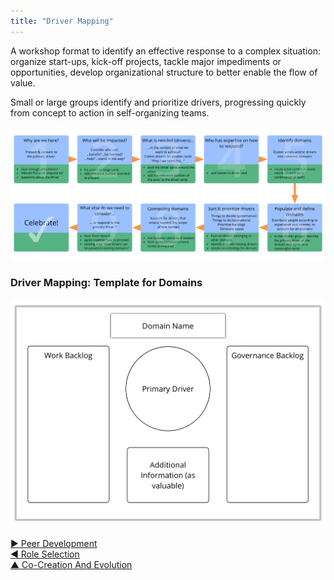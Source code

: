 ```yaml
---
title: "Driver Mapping"
---
```



A workshop format to identify an effective response to a complex situation: organize start-ups, kick-off projects, tackle major impediments or opportunities, develop organizational structure to better enable the flow of value.

Small or large groups identify and prioritize drivers, progressing quickly from concept to action in self-organizing teams.



![inline,fit](img/facilitation-guides/driver-mapping-fg-print.png)


### Driver Mapping: Template for Domains 

![inline,fit](img/templates/domain-template.png)


[&#9654; Peer Development](peer-development.html)<br/>[&#9664; Role Selection](role-selection.html)<br/>[&#9650; Co-Creation And Evolution](co-creation-and-evolution.html)

